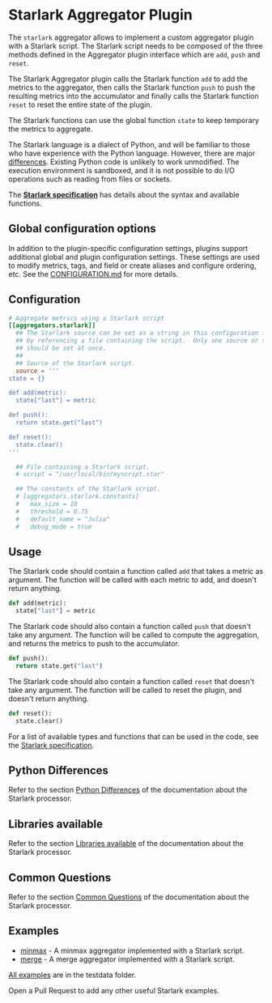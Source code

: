 # Starlark Aggregator Plugin

The `starlark` aggregator allows to implement a custom aggregator plugin with a
Starlark script. The Starlark script needs to be composed of the three methods
defined in the Aggregator plugin interface which are `add`, `push` and `reset`.

The Starlark Aggregator plugin calls the Starlark function `add` to add the
metrics to the aggregator, then calls the Starlark function `push` to push the
resulting metrics into the accumulator and finally calls the Starlark function
`reset` to reset the entire state of the plugin.

The Starlark functions can use the global function `state` to keep temporary the
metrics to aggregate.

The Starlark language is a dialect of Python, and will be familiar to those who
have experience with the Python language. However, there are major
[differences](#python-differences).  Existing
Python code is unlikely to work unmodified.  The execution environment is
sandboxed, and it is not possible to do I/O operations such as reading from
files or sockets.

The **[Starlark specification][]** has details about the syntax and available
functions.

## Global configuration options <!-- @/docs/includes/plugin_config.md -->

In addition to the plugin-specific configuration settings, plugins support
additional global and plugin configuration settings. These settings are used to
modify metrics, tags, and field or create aliases and configure ordering, etc.
See the [CONFIGURATION.md][CONFIGURATION.md] for more details.

[CONFIGURATION.md]: ../../../docs/CONFIGURATION.md

## Configuration

```toml @sample.conf
# Aggregate metrics using a Starlark script
[[aggregators.starlark]]
  ## The Starlark source can be set as a string in this configuration file, or
  ## by referencing a file containing the script.  Only one source or script
  ## should be set at once.
  ##
  ## Source of the Starlark script.
  source = '''
state = {}

def add(metric):
  state["last"] = metric

def push():
  return state.get("last")

def reset():
  state.clear()
'''

  ## File containing a Starlark script.
  # script = "/usr/local/bin/myscript.star"

  ## The constants of the Starlark script.
  # [aggregators.starlark.constants]
  #   max_size = 10
  #   threshold = 0.75
  #   default_name = "Julia"
  #   debug_mode = true
```

## Usage

The Starlark code should contain a function called `add` that takes a metric as
argument.  The function will be called with each metric to add, and doesn't
return anything.

```python
def add(metric):
  state["last"] = metric
```

The Starlark code should also contain a function called `push` that doesn't take
any argument.  The function will be called to compute the aggregation, and
returns the metrics to push to the accumulator.

```python
def push():
  return state.get("last")
```

The Starlark code should also contain a function called `reset` that doesn't
take any argument.  The function will be called to reset the plugin, and doesn't
return anything.

```python
def reset():
  state.clear()
```

For a list of available types and functions that can be used in the code, see
the [Starlark specification][].

## Python Differences

Refer to the section [Python
Differences](../../processors/starlark/README.md#python-differences) of the
documentation about the Starlark processor.

## Libraries available

Refer to the section [Libraries
available](../../processors/starlark/README.md#libraries-available) of the
documentation about the Starlark processor.

## Common Questions

Refer to the section [Common
Questions](../../processors/starlark/README.md#common-questions) of the
documentation about the Starlark processor.

## Examples

- [minmax](testdata/min_max.star) - A minmax aggregator implemented with a Starlark script.
- [merge](testdata/merge.star) - A merge aggregator implemented with a Starlark script.

[All examples](testdata) are in the testdata folder.

Open a Pull Request to add any other useful Starlark examples.

[Starlark specification]: https://github.com/google/starlark-go/blob/d1966c6b9fcd/doc/spec.md
[dict]: https://github.com/google/starlark-go/blob/d1966c6b9fcd/doc/spec.md#dictionaries
